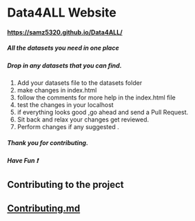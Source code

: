 # Data4ALL Website
#### https://samz5320.github.io/Data4ALL/

##### All the datasets you need in one place

##### Drop in any datasets that you can find.

   1. Add your datasets file to the datasets folder
   2. make changes in index.html
   3. follow the comments for more help in the index.html file
   4. test the changes in your localhost
   5. if everything looks good ,go ahead and send a Pull Request.
   6. Sit back and relax your changes get reviewed.
   7. Perform changes if any suggested .
   ##### Thank you for contributing.

##### Have Fun ❗

## Contributing to the project
   ## [Contributing.md](https://github.com/samz5320/Data4ALL/blob/main/CONTRIBUTING.md)
